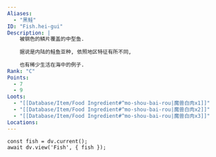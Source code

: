 ```yaml
---
Aliases:
  - "黑鲑"
ID: "Fish.hei-gui"
Description: |
    被钢色的鳞片覆盖的中型鱼.
    
    据说是内陆的鲑鱼亚种, 依照地区特征有所不同,
    
    也有稀少生活在海中的例子.
Rank: "C"
Points:
  - 7
  - 9
Loots:
  - "[[Database/Item/Food Ingredient#^mo-shou-bai-rou|魔兽白肉x1]]"
  - "[[Database/Item/Food Ingredient#^mo-shou-bai-rou|魔兽白肉x2]]"
  - "[[Database/Item/Food Ingredient#^mo-shou-bai-rou|魔兽白肉x3]]"
Locations:
---
```

```dataviewjs
const fish = dv.current();
await dv.view('Fish', { fish });
```
